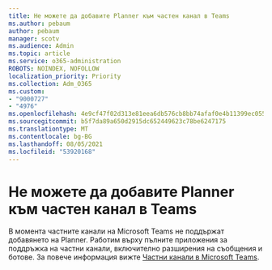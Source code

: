 ```yaml
---
title: Не можете да добавите Planner към частен канал в Teams
ms.author: pebaum
author: pebaum
manager: scotv
ms.audience: Admin
ms.topic: article
ms.service: o365-administration
ROBOTS: NOINDEX, NOFOLLOW
localization_priority: Priority
ms.collection: Adm_O365
ms.custom:
- "9000727"
- "4976"
ms.openlocfilehash: 4e9cf47f02d313e81eea6db576cb8bb74afaf0e4b11399ec0557bd771709491a
ms.sourcegitcommit: b5f7da89a650d2915dc652449623c78be6247175
ms.translationtype: MT
ms.contentlocale: bg-BG
ms.lasthandoff: 08/05/2021
ms.locfileid: "53920168"
---
```

# <a name="unable-to-add-planner-to-a-teams-private-channel"></a>Не можете да добавите Planner към частен канал в Teams

В момента частните канали на Microsoft Teams не поддържат добавянето на Planner.  Работим върху пълните приложения за поддръжка на частни канали, включително разширения на съобщения и ботове. За повече информация вижте [Частни канали в Microsoft Teams](https://docs.microsoft.com/microsoftteams/private-channels#what-you-need-to-know-about-private-channels).
